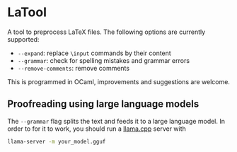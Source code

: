 # LaTool

A tool to preprocess LaTeX files. The following options are currently supported:

- `--expand`: replace `\input` commands by their content
- `--grammar`: check for spelling mistakes and grammar errors
- `--remove-comments`: remove comments

This is programmed in OCaml, improvements and suggestions are welcome.

## Proofreading using large language models

The `--grammar` flag splits the text and feeds it to a large language model. In order to for it to work, you should run a [llama.cpp](https://github.com/ggerganov/llama.cpp) server with

```sh
llama-server -m your_model.gguf
```

